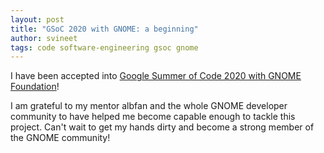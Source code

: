 ```yaml
---
layout: post
title: "GSoC 2020 with GNOME: a beginning"
author: svineet
tags: code software-engineering gsoc gnome
---
```


I have been accepted into [Google Summer of Code 2020 with GNOME Foundation][1]!

I am grateful to my mentor albfan and the whole GNOME developer community to have helped
me become capable enough to tackle this project. Can't wait to get my hands dirty
and become a strong member of the GNOME community!


[1]: https://summerofcode.withgoogle.com/dashboard/project/4753159408320512/overview/ "Proposal link"

